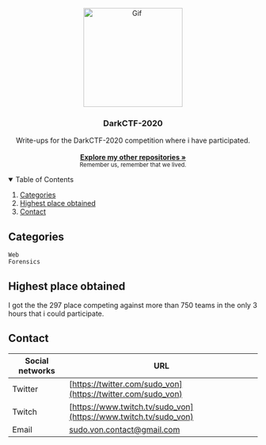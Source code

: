 <p align="center">
  <a>
    <img src="https://www.bugcrowd.com/wp-content/uploads/2020/09/rgblogo-min-e1600797723909.png" alt="Gif" width="200" height="200">
  </a>

  <h3 align="center">DarkCTF-2020</h3>

<p align="center">
    Write-ups for the DarkCTF-2020 competition where i have participated. 
    <br/>
    <br/>
    <a href="https://github.com/sudo-von"><strong>Explore my other repositories »</strong></a>
    <br/>
    <small>Remember us, remember that we lived.</small>
  </p>
</p>


<details open="open">
  <summary>Table of Contents</summary>
  <ol>
    <li>
      <a href="#categories">Categories</a>
    </li>
    <li><a href="#highest-place-obtained">Highest place obtained</a></li>
    <li><a href="#contact">Contact</a></li>
  </ol>
</details>

## Categories

```
Web
Forensics
```

## Highest place obtained

I got the the 297 place competing against more than 750 teams in the only 3 hours that i could participate.

<!-- CONTACT -->
## Contact

| Social networks  | URL |
| ------------- | -------- |
| Twitter | [https://twitter.com/sudo_von](https://twitter.com/sudo_von) |
| Twitch | [https://www.twitch.tv/sudo_von](https://www.twitch.tv/sudo_von) |
| Email | sudo.von.contact@gmail.com |